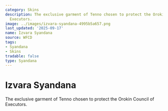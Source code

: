 ```yaml
---
category: Skins
description: The exclusive garment of Tenno chosen to protect the Orokin Council of
  Executors.
image: ../images/izvara-syandana-4995b5a657.png
last_updated: '2025-09-17'
name: Izvara Syandana
source: WFCD
tags:
- Syandana
- Skins
tradable: false
type: Syandana
---
```


# Izvara Syandana

The exclusive garment of Tenno chosen to protect the Orokin Council of Executors.

